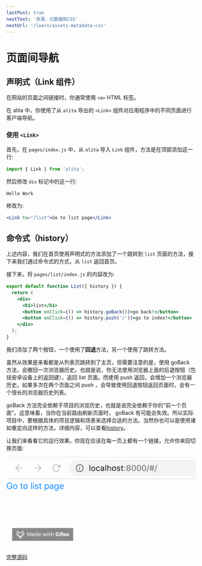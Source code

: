 ```yaml
---
lastPost: true
nextText: '资源、元数据和CSS'
nextUrl: '/learn/assets-metadata-css'
---
```


# 页面间导航

## 声明式（Link 组件）

在网站的页面之间链接时，你通常使用 `<a>` HTML 标签。

在 alita 中，你使用了从 `alita` 导出的 `<Link>` 组件对应用程序中的不同页面进行客户端导航。

### 使用 `<Link>`

首先，在 `pages/index.js` 中，从 `alita` 导入 `Link` 组件，方法是在顶部添加这一行:

```js
import { Link } from 'alita';
```

然后修改 `div` 标记中的这一行:

```jsx
Hello Work
```

修改为:

```jsx
<Link to="/list">Go to list page</Link>
```

## 命令式（history）

上述内容，我们在首页使用声明式的方法添加了一个跳转到 `list` 页面的方法，接下来我们通过命令式的方式，从 `list` 返回首页。

接下来，将 `pages/list/index.js` 的内容改为:

```jsx
export default function List({ history }) {
  return (
    <div>
      <h1>list</h1>
      <button onClick={() => history.goBack()}>go back!</button>
      <button onClick={() => history.push('/')}>go to index!</button>
    </div>
  );
}
```

我们添加了两个按钮，一个使用了**回退**方法，另一个使用了跳转方法。

虽然从效果是来看都是从列表页跳转到了主页，但需要注意的是，使用 goBack 方法，会撤回一次浏览器历史。也就是说，你无法使用浏览器上面的后退按钮（包括安卓设备上的返回键），返回 list 页面。而使用 push 返回，会增加一个浏览器历史。如果多次在两个页面之间 push ，会导致使用回退按钮返回页面时，会有一个很长的浏览器历史列表。

goBack 方法完全依赖于项目的浏览历史，也就是说完全依赖于你的“前一个页面”。这意味着，当你在当前路由刷新页面时， goBack 有可能会失效。所以实际项目中，要根据具体的项目逻辑和场景来选择合适的方法。当然你也可以是使用诸如重定向这样的方法，详细内容，可以查看[history](https://github.com/ReactTraining/history/blob/master/docs/api-reference.md#navigation)。

让我们来看看它的运行效果。你现在应该在每一页上都有一个链接，允许你来回切换页面:

![学习 alita](../../../assets/learn/navigate-between-pages/links.gif)

[完整源码](https://github.com/alitajs/learn-alita-demo/tree/step4-navigate-between-pages-link-component)
